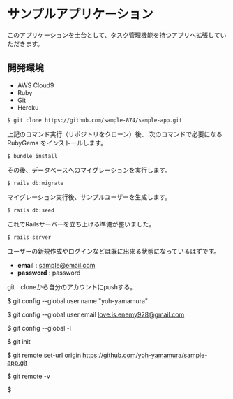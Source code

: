 # サンプルアプリケーション

このアプリケーションを土台として、タスク管理機能を持つアプリへ拡張していただきます。

## 開発環境

* AWS Cloud9
* Ruby
* Git
* Heroku

```
$ git clone https://github.com/sample-874/sample-app.git
```

上記のコマンド実行（リポジトリをクローン）後、
次のコマンドで必要になる RubyGems をインストールします。

```
$ bundle install
```

その後、データベースへのマイグレーションを実行します。

```
$ rails db:migrate
```

マイグレーション実行後、サンプルユーザーを生成します。

```
$ rails db:seed
```

これでRailsサーバーを立ち上げる準備が整いました。

```
$ rails server
```

ユーザーの新規作成やログインなどは既に出来る状態になっているはずです。

* **email** : sample@email.com
* **password** : password

 git　cloneから自分のアカウントにpushする。
 
 $ git config --global user.name "yoh-yamamura"
 
 $ git config --global user.email love.is.enemy928@gmail.com
 
 $ git config --global -l
 
 $ git init
 
 $ git remote set-url origin https://github.com/yoh-yamamura/sample-app.git
 
 $ git remote -v
 
 $ 
 
 